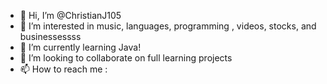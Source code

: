 - 👋 Hi, I’m @ChristianJ105
- 👀 I’m interested in music, languages, programming , videos, stocks, and businessessss
- 🌱 I’m currently learning Java!
- 💞️ I’m looking to collaborate on full learning projects
- 📫 How to reach me :

<!---
ChristianJ105/ChristianJ105 is a ✨ special ✨ repository because its `README.md` (this file) appears on your GitHub profile.
You can click the Preview link to take a look at your changes.
--->
